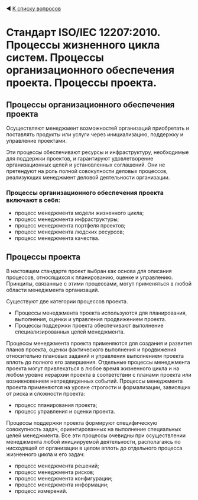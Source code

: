 ◀ [К списку вопросов](../README.md)

# Стандарт ISO/IEC 12207:2010. Процессы жизненного цикла систем. Процессы организационного обеспечения проекта. Процессы проекта.

## Процессы организационного обеспечения проекта

Осуществляют менеджмент возможностей организаций приобретать и поставлять продукты или услуги через инициализацию, поддержку и управление проектами. 

Эти процессы обеспечивают ресурсы и инфраструктуру, необходимые для поддержки проектов, и гарантируют удовлетворение организационных целей и установленных соглашений. Они не претендуют на роль полной совокупности деловых процессов, реализующих менеджмент деловой деятельности организации. 

### Процессы организационного обеспечения проекта включают в себя:
* процесс менеджмента модели жизненного цикла;
* процесс менеджмента инфраструктуры;
* процесс менеджмента портфеля проектов;
* процесс менеджмента людских ресурсов;
* процесс менеджмента качества.


## Процессы проекта

В настоящем стандарте проект выбран как основа для описания процессов, относящихся к планированию, оценке и управлению. Принципы, связанные с этими процессами, могут применяться в любой области менеджмента организаций.

Существуют две категории процессов проекта. 
* Процессы менеджмента проекта используются для планирования, выполнения, оценки и управления продвижением проекта. 
* Процессы поддержки проекта обеспечивают выполнение специализированных целей менеджмента.

Процессы менеджмента проекта применяются для создания и развития планов проекта, оценки фактического выполнения и продвижения относительно плановых заданий и управления выполнением проекта вплоть до полного его завершения. Отдельные процессы менеджмента проекта могут привлекаться в любое время жизненного цикла и на любом уровне иерархии проекта в соответствии с планами проекта или возникновением непредвиденных событий. Процессы менеджмента проекта применяются на уровне строгости и формализации, зависящих от риска и сложности проекта:

* процесс планирования проекта;
* процесс управления и оценки проекта.

Процессы поддержки проекта формируют специфическую совокупность задач, ориентированных на выполнение специальных целей менеджмента. Все эти процессы очевидны при осуществлении менеджмента любой инициируемой деятельности, располагаясь по нисходящей от организации в целом вплоть до отдельного процесса жизненного цикла и его задач:

* процесс менеджмента решений;
* процесс менеджмента рисков;
* процесс менеджмента конфигурации;
* процесс менеджмента информации;
* процесс измерений.
